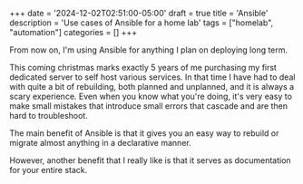 +++
date = '2024-12-02T02:51:00-05:00'
draft = true
title = 'Ansible'
description = 'Use cases of Ansible for a home lab'
tags = ["homelab", "automation"]
categories = []
+++

From now on, I'm using Ansible for anything I plan on deploying long term.
<!--more-->

This coming christmas marks exactly 5 years of me purchasing my first dedicated server to self host various services. In that time I have had to deal with quite a bit of rebuilding, both planned and unplanned, and it is always a scary experience. Even when you know what you're doing, it's very easy to make small mistakes that introduce small errors that cascade and are then hard to troubleshoot. 

The main benefit of Ansible is that it gives you an easy way to rebuild or migrate almost anything in a declarative manner. 

However, another benefit that I really like is that it serves as documentation for your entire stack.
